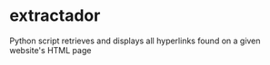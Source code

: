 # extractador
Python script retrieves and displays all hyperlinks found on a given website's HTML page 

